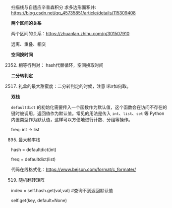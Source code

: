 
扫描线与自适应辛普森积分 求多边形面积并: https://blog.csdn.net/qq_45735851/article/details/115309408

**两个区间的关系**

两个区间的关系：https://zhuanlan.zhihu.com/p/301507910

远离、重叠、相交

**空间换时间**

2352. 相等行列对： hash代替循环，空间换取时间

**二分转判定**

2517. 礼盒的最大甜蜜度：二分转判定的时候，注意 l和r如何取。


**双栈**

`defaultdict` 的初始化需要传入一个函数作为默认值，这个函数会在访问不存在的键时被调用，返回值作为默认值。常见的用法是传入 `int`、`list`、`set` 等 Python 内置类型作为默认值，这样可以方便地进行计数、分组等操作。

freq: int -> list

895. 最大频率栈

hash = defaultdict(int)

freq = defaultdict(list)


代码在线格式化：https://www.bejson.com/format/c_formater/

519. 随机翻转矩阵

index = self.hash.get(val,val)  #查询不到返回默认值

self.get(key, default=None)

